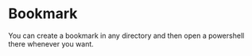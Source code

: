 # Bookmark

You can create a bookmark in any directory and then open a powershell there whenever you want.
